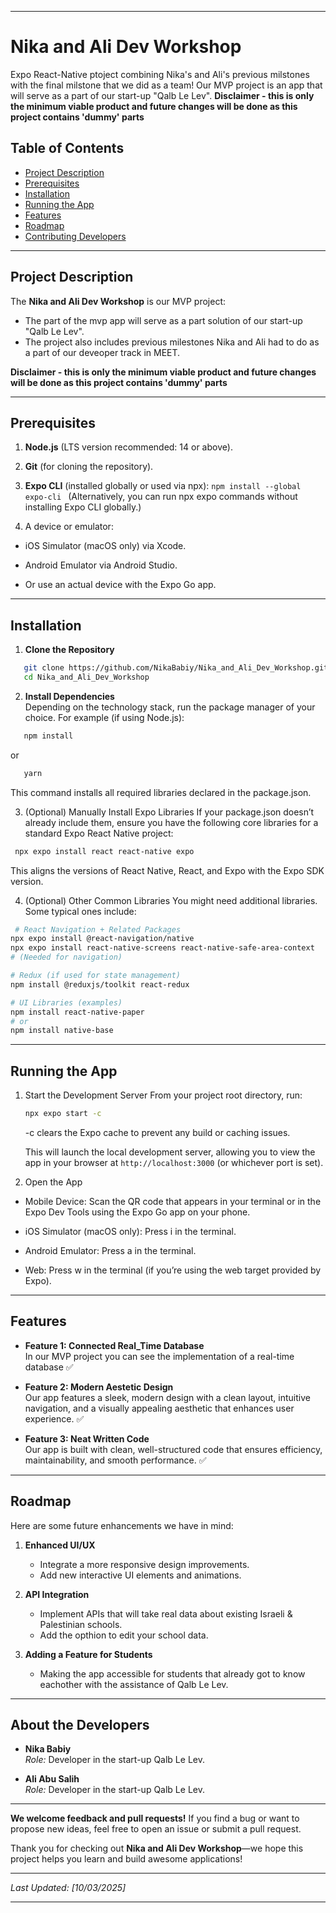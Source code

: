 
---

# Nika and Ali Dev Workshop

Expo React-Native ptoject combining Nika's and Ali's previous milstones with the final milstone that we did as a team! 
Our MVP project is an app that will serve as a part of our start-up "Qalb Le Lev". 
**Disclaimer - this is only the minimum viable product and future changes will be done as this project contains 'dummy' parts** 

## Table of Contents
- [Project Description](#project-description)
- [Prerequisites](#prerequisites)
- [Installation](#installation)
- [Running the App](#running-the-app)
- [Features](#features)
- [Roadmap](#roadmap)
- [Contributing Developers](#contributing-developers)

---
## Project Description

The **Nika and Ali Dev Workshop** is our MVP project: 
- The part of the mvp app  will serve as a part solution of our start-up "Qalb Le Lev". 
- The project also includes previous milestones Nika and Ali had to do as a part of our deveoper track in MEET. 

**Disclaimer - this is only the minimum viable product and future changes will be done as this project contains 'dummy' parts** 

---
## Prerequisites

1. **Node.js** (LTS version recommended: 14 or above).


2. **Git** (for cloning the repository).

3. **Expo CLI** (installed globally or used via npx):
   ```npm install --global expo-cli ```
   (Alternatively, you can run npx expo commands without installing Expo CLI globally.)
   
4. A device or emulator:

- iOS Simulator (macOS only) via Xcode.

- Android Emulator via Android Studio.

- Or use an actual device with the Expo Go app.


---
## Installation

1. **Clone the Repository**  
```bash
   git clone https://github.com/NikaBabiy/Nika_and_Ali_Dev_Workshop.git
   cd Nika_and_Ali_Dev_Workshop
   ```

2. **Install Dependencies**  
   Depending on the technology stack, run the package manager of your choice. For example (if using Node.js):
```bash
   npm install
   ```
   or
   
```bash
   yarn
   ```
   This command installs all required libraries declared in the package.json.


3. (Optional) Manually Install Expo Libraries
If your package.json doesn’t already include them, ensure you have the following core libraries for a standard Expo React Native project:

```bash
 npx expo install react react-native expo
```

This aligns the versions of React Native, React, and Expo with the Expo SDK version.

4. (Optional) Other Common Libraries
You might need additional libraries. Some typical ones include:
```bash
 # React Navigation + Related Packages
npx expo install @react-navigation/native
npx expo install react-native-screens react-native-safe-area-context 
# (Needed for navigation)

# Redux (if used for state management)
npm install @reduxjs/toolkit react-redux

# UI Libraries (examples)
npm install react-native-paper
# or
npm install native-base
```


---

## Running the App

1. Start the Development Server From your project root directory, run:
   ```bash
   npx expo start -c
   ```
   -c clears the Expo cache to prevent any build or caching issues.

   This will launch the local development server, allowing you to view the app in your browser at `http://localhost:3000` (or whichever port is set).

2. Open the App

- Mobile Device: Scan the QR code that appears in your terminal or in the Expo Dev Tools using the Expo Go app on your phone.

- iOS Simulator (macOS only): Press i in the terminal.

- Android Emulator: Press a in the terminal.

- Web: Press w in the terminal (if you’re using the web target provided by Expo).


---

## Features

- **Feature 1: Connected Real_Time Database**  
 In our MVP project you can see the implementation of a real-time database ✅

- **Feature 2: Modern Aestetic Design**  
  Our app features a sleek, modern design with a clean layout, intuitive navigation, and a visually appealing aesthetic that enhances user experience. ✅

- **Feature 3: Neat Written Code**  
  Our app is built with clean, well-structured code that ensures efficiency, maintainability, and smooth performance. ✅

---

## Roadmap

Here are some future enhancements we have in mind:

1. **Enhanced UI/UX**  
   - Integrate a more responsive design improvements.  
   - Add new interactive UI elements and animations.

2. **API Integration**  
   - Implement APIs that will take real data about existing Israeli & Palestinian schools.  
   - Add the opthion to edit your school data.

3. **Adding a Feature for Students**  
   - Making the app accessible for students that already got to know eachother with the assistance of Qalb Le Lev.  
   

---

## About the Developers

- **Nika Babiy**  
  *Role:* Developer in the start-up Qalb Le Lev.
  
- **Ali Abu Salih**  
  *Role:* Developer in the start-up Qalb Le Lev.
  


---

**We welcome feedback and pull requests!** If you find a bug or want to propose new ideas, feel free to open an issue or submit a pull request. 

Thank you for checking out **Nika and Ali Dev Workshop**—we hope this project helps you learn and build awesome applications!

---

*Last Updated: [10/03/2025]*

---

